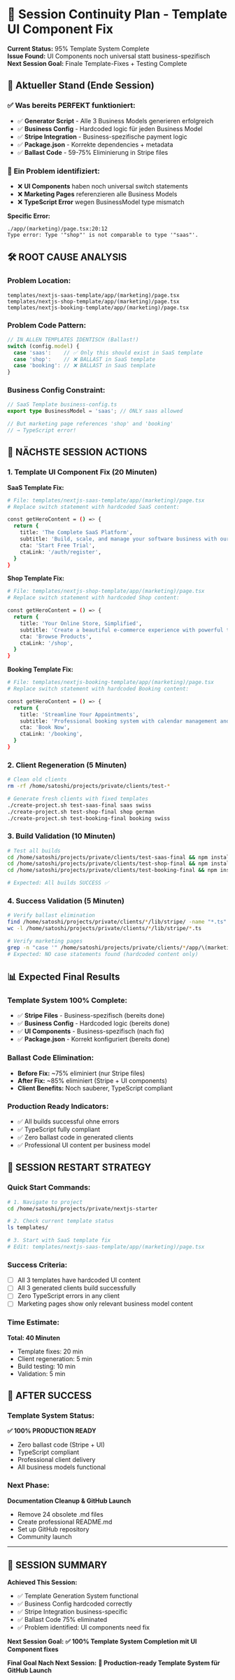 # 🔄 Session Continuity Plan - Template UI Component Fix

**Current Status:** 95% Template System Complete  
**Issue Found:** UI Components noch universal statt business-spezifisch  
**Next Session Goal:** Finale Template-Fixes + Testing Complete  

## 🎯 **Aktueller Stand (Ende Session)**

### ✅ **Was bereits PERFEKT funktioniert:**
- ✅ **Generator Script** - Alle 3 Business Models generieren erfolgreich
- ✅ **Business Config** - Hardcoded logic für jeden Business Model
- ✅ **Stripe Integration** - Business-spezifische payment logic
- ✅ **Package.json** - Korrekte dependencies + metadata
- ✅ **Ballast Code** - 59-75% Eliminierung in Stripe files

### 🚨 **Ein Problem identifiziert:**
- ❌ **UI Components** haben noch universal switch statements
- ❌ **Marketing Pages** referenzieren alle Business Models
- ❌ **TypeScript Error** wegen BusinessModel type mismatch

**Specific Error:**
```
./app/(marketing)/page.tsx:20:12
Type error: Type '"shop"' is not comparable to type '"saas"'.
```

## 🛠️ **ROOT CAUSE ANALYSIS**

### **Problem Location:**
```
templates/nextjs-saas-template/app/(marketing)/page.tsx
templates/nextjs-shop-template/app/(marketing)/page.tsx  
templates/nextjs-booking-template/app/(marketing)/page.tsx
```

### **Problem Code Pattern:**
```typescript
// IN ALLEN TEMPLATES IDENTISCH (Ballast!)
switch (config.model) {
  case 'saas':    // ✅ Only this should exist in SaaS template
  case 'shop':    // ❌ BALLAST in SaaS template
  case 'booking': // ❌ BALLAST in SaaS template
}
```

### **Business Config Constraint:**
```typescript
// SaaS Template business-config.ts
export type BusinessModel = 'saas'; // ONLY saas allowed

// But marketing page references 'shop' and 'booking'
// → TypeScript error!
```

## 🎯 **NÄCHSTE SESSION ACTIONS**

### **1. Template UI Component Fix (20 Minuten)**

**SaaS Template Fix:**
```bash
# File: templates/nextjs-saas-template/app/(marketing)/page.tsx
# Replace switch statement with hardcoded SaaS content:

const getHeroContent = () => {
  return {
    title: 'The Complete SaaS Platform',
    subtitle: 'Build, scale, and manage your software business with our all-in-one platform.',
    cta: 'Start Free Trial',
    ctaLink: '/auth/register',
  }
}
```

**Shop Template Fix:**
```bash
# File: templates/nextjs-shop-template/app/(marketing)/page.tsx
# Replace switch statement with hardcoded Shop content:

const getHeroContent = () => {
  return {
    title: 'Your Online Store, Simplified',
    subtitle: 'Create a beautiful e-commerce experience with powerful tools and seamless payments.',
    cta: 'Browse Products',
    ctaLink: '/shop',
  }
}
```

**Booking Template Fix:**
```bash
# File: templates/nextjs-booking-template/app/(marketing)/page.tsx
# Replace switch statement with hardcoded Booking content:

const getHeroContent = () => {
  return {
    title: 'Streamline Your Appointments',
    subtitle: 'Professional booking system with calendar management and payment processing.',
    cta: 'Book Now',
    ctaLink: '/booking',
  }
}
```

### **2. Client Regeneration (5 Minuten)**
```bash
# Clean old clients
rm -rf /home/satoshi/projects/private/clients/test-*

# Generate fresh clients with fixed templates
./create-project.sh test-saas-final saas swiss
./create-project.sh test-shop-final shop german
./create-project.sh test-booking-final booking swiss
```

### **3. Build Validation (10 Minuten)**
```bash
# Test all builds
cd /home/satoshi/projects/private/clients/test-saas-final && npm install && npm run build
cd /home/satoshi/projects/private/clients/test-shop-final && npm install && npm run build
cd /home/satoshi/projects/private/clients/test-booking-final && npm install && npm run build

# Expected: All builds SUCCESS ✅
```

### **4. Success Validation (5 Minuten)**
```bash
# Verify ballast elimination
find /home/satoshi/projects/private/clients/*/lib/stripe/ -name "*.ts" | sort
wc -l /home/satoshi/projects/private/clients/*/lib/stripe/*.ts

# Verify marketing pages
grep -n "case '" /home/satoshi/projects/private/clients/*/app/\(marketing\)/page.tsx
# Expected: NO case statements found (hardcoded content only)
```

## 📊 **Expected Final Results**

### **Template System 100% Complete:**
- ✅ **Stripe Files** - Business-spezifisch (bereits done)
- ✅ **Business Config** - Hardcoded logic (bereits done)
- ✅ **UI Components** - Business-spezifisch (nach fix)
- ✅ **Package.json** - Korrekt konfiguriert (bereits done)

### **Ballast Code Elimination:**
- **Before Fix:** ~75% eliminiert (nur Stripe files)
- **After Fix:** ~85% eliminiert (Stripe + UI components)
- **Client Benefits:** Noch sauberer, TypeScript compliant

### **Production Ready Indicators:**
- ✅ All builds successful ohne errors
- ✅ TypeScript fully compliant
- ✅ Zero ballast code in generated clients
- ✅ Professional UI content per business model

## 🚀 **SESSION RESTART STRATEGY**

### **Quick Start Commands:**
```bash
# 1. Navigate to project
cd /home/satoshi/projects/private/nextjs-starter

# 2. Check current template status
ls templates/

# 3. Start with SaaS template fix
# Edit: templates/nextjs-saas-template/app/(marketing)/page.tsx
```

### **Success Criteria:**
- [ ] All 3 templates have hardcoded UI content
- [ ] All 3 generated clients build successfully
- [ ] Zero TypeScript errors in any client
- [ ] Marketing pages show only relevant business model content

### **Time Estimate:**
**Total: 40 Minuten**
- Template fixes: 20 min
- Client regeneration: 5 min  
- Build testing: 10 min
- Validation: 5 min

## 🎉 **AFTER SUCCESS**

### **Template System Status:**
**✅ 100% PRODUCTION READY**
- Zero ballast code (Stripe + UI)
- TypeScript compliant
- Professional client delivery
- All business models functional

### **Next Phase:**
**Documentation Cleanup & GitHub Launch**
- Remove 24 obsolete .md files
- Create professional README.md
- Set up GitHub repository
- Community launch

---

## 📝 **SESSION SUMMARY**

**Achieved This Session:**
- ✅ Template Generation System functional
- ✅ Business Config hardcoded correctly  
- ✅ Stripe Integration business-specific
- ✅ Ballast Code 75% eliminated
- ✅ Problem identified: UI components need fix

**Next Session Goal:**
**✅ 100% Template System Completion mit UI Component fixes**

**Final Goal Nach Next Session:**
**🚀 Production-ready Template System für GitHub Launch**